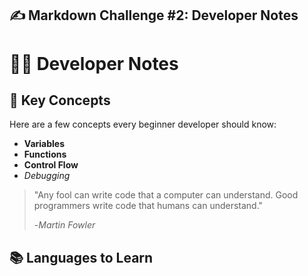 
## ✍️ Markdown Challenge #2: Developer Notes
# 👨‍💻 Developer Notes
## 🧠 Key Concepts
Here are a few concepts every beginner developer should know:
- **Variables**
- **Functions**
- **Control Flow**
- *Debugging*
> "Any fool can write code that a computer can understand. Good programmers write code that humans can understand." 
>
> -*Martin Fowler*
## 📚 Languages to Learn



